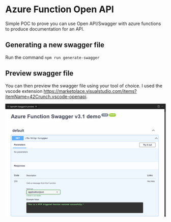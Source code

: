 Azure Function Open API
=======================

Simple POC to prove you can use Open API/Swagger with azure functions to produce documentation for an API.

Generating a new swagger file
-----------------------------

Run the command `npm run generate-swagger`

Preview swagger file
--------------------

You can then preview the swagger file using your tool of choice. I used the vscode extension https://marketplace.visualstudio.com/items?itemName=42Crunch.vscode-openapi.

![Alt text](screenshots/swagger-preview.png?raw=true)
